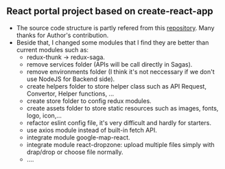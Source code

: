 ## React portal project based on create-react-app

- The source code structure is partly refered from this [repository](https://github.com/huynhsamha/create-react-app-config). Many thanks for Author's contribution.
- Beside that, I changed some modules that I find they are better than current modules such as:
	+ redux-thunk -> redux-saga.
	+ remove services folder (APIs will be call directly in Sagas).
	+ remove environments folder (I think it's not neccessary if we don't use NodeJS for Backend side).
	+ create helpers folder to store helper class such as API Request, Convertor, Helper functions, ...
	+ create store folder to config redux modules.
	+ create assets folder to store static resources such as images, fonts, logo, icon,...
	+ refactor eslint config file, it's very difficult and hardly for starters.
	+ use axios module instead of built-in fetch API.
	+ integrate module google-map-react.
	+ integrate module react-dropzone: upload multiple files simply with drap/drop or choose file normally.
	+ ....